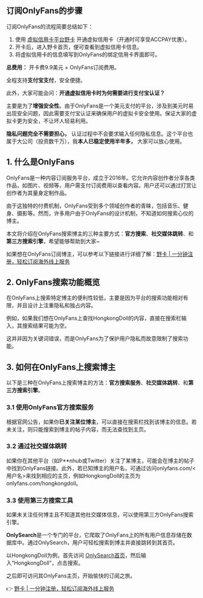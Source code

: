 ## 订阅OnlyFans的步骤

订阅OnlyFans的流程简要总结如下：

1. 使用 [虚拟信用卡平台野卡](https://bit.ly/bewildcard) 开通虚拟信用卡（开通时可享受ACCPAY优惠）。
2. 开卡后，进入野卡首页，便可查看到虚拟信用卡信息。
3. 将虚拟信用卡的信息填写到OnlyFans的绑定信用卡界面即可。

**总费用：** 开卡费9.9美元 + OnlyFans订阅费用。

全程支持**支付宝支付**，安全便捷。

此外，大家可能会问：**开通虚拟信用卡时为何需要进行支付宝认证？**

主要是为了**增强安全性**。由于OnlyFans是一个美元支付的平台，涉及到美元时易出现安全问题，因此需要支付宝认证来确保用户的虚拟卡安全使用。保证大家的虚拟卡更为安全，不让坏人轻易利用。

**隐私问题完全不需要担心，** 认证过程中不会要求输入任何隐私信息。这个平台也属于大公司（投资数千万），我**本人已稳定使用半年多，** 大家可以放心使用。

## 1. 什么是OnlyFans

OnlyFans是一种内容订阅服务平台，成立于2016年。它允许内容创作者分享各类作品，如图片、视频等，用户需支付订阅费用以查看内容。用户还可以通过打赏让创作者为其量身定制作品。

由于这独特的付费机制，OnlyFans受到多个领域创作者的青睐，包括音乐、健身、摄影等。然而，许多用户由于OnlyFans的设计机制，不知道如何搜索心仪的博主。

本文将介绍在OnlyFans搜索博主的三种主要方式：**官方搜索**、**社交媒体跳转**、和**第三方搜索引擎**，希望能够帮助到大家~

如果想在OnlyFans订阅博主，可以参考以下链接进行详细了解：[野卡 | 一分钟注册，轻松订阅海外线上服务](https://bit.ly/bewildcard)

## 2. OnlyFans搜索功能概览

在OnlyFans上搜索特定博主的便利性较低，主要是因为平台的搜索功能相对有限，并且设计上注重隐私和独占内容。

例如，如果我们想在OnlyFans上查找HongkongDoll的内容，直接在搜索栏输入，其搜索结果可能为空。

这并非因为关键词错误，而是OnlyFans为了保护用户隐私而故意限制了搜索功能。

## 3. 如何在OnlyFans上搜索博主

以下是三种在OnlyFans上搜索博主的方法：**官方搜索服务**、**社交媒体跳转**、和**第三方搜索引擎**。

### 3.1 使用OnlyFans官方搜索服务

根据官网公告，如果你**已关注某位博主**，可以直接在搜索栏找到该博主的信息。若未关注，则只能搜索到博主的帖子内容，而无法查找到主页。

### 3.2 通过社交媒体跳转

如果你在其他平台（如P**nhub或Twitter）关注了某博主，可能会在博主的帖子中找到OnlyFans链接。此外，若已知博主的用户名，可通过访问onlyfans.com/<用户名>来找到相应的主页，例如HongkongDoll的主页为onlyfans.com/hongkongdoll。

### 3.3 使用第三方搜索工具

如果未关注任何博主且不知道其他社交媒体信息，可以使用第三方OnlyFans搜索引擎。

**OnlySearch**是一个专门的平台，它爬取了OnlyFans上的所有用户信息存储在数据库中。通过OnlySearch，用户可轻松搜索到博主并直接跳转到其首页。

以HongkongDoll为例，首先访问 [OnlySearch首页](https://onlysearch.co/)，然后输入“HongkongDoll”，点击搜索。

之后即可访问其OnlyFans主页，开始愉快的订阅之旅。

👉 [野卡 | 一分钟注册，轻松订阅海外线上服务](https://bit.ly/bewildcard)